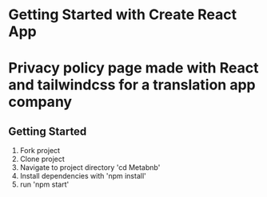 

# Getting Started with Create React App

Privacy policy page made with React and tailwindcss for a translation app company
=======

## Getting Started

1. Fork project
2. Clone project
3. Navigate to project directory 'cd Metabnb'
4. Install dependencies with 'npm install'
5. run 'npm start'
